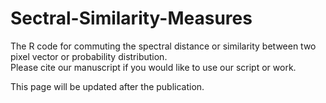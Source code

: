 # Sectral-Similarity-Measures
The R code for commuting the spectral distance or similarity between two pixel vector or probability distribution.  
Please cite our manuscript if you would like to use our script or work.

This page will be updated after the publication. 

